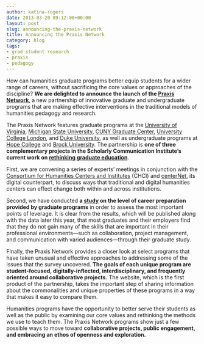 ```yaml
---
author: katina-rogers
date: 2013-03-20 09:12:08+00:00
layout: post
slug: announcing-the-praxis-network
title: Announcing the Praxis Network
category: blog
tags:
- grad student research
- praxis
- pedagogy
---
```


How can humanities graduate programs better equip students for a wider range of careers, without sacrificing the core values or approaches of the discipline? **We are delighted to announce the launch of the [Praxis Network](http://praxis-network.org/)**, a new partnership of innovative graduate and undergraduate programs that are making effective interventions in the traditional models of humanities pedagogy and research.

The Praxis Network features graduate programs at the [University of Virginia](https://praxis.scholarslab.org/), [Michigan State University](http://chi.anthropology.msu.edu/), [CUNY Graduate Center](http://digitalfellows.commons.gc.cuny.edu/), [University College London](http://www.ucl.ac.uk/dh/courses/mamsc), and [Duke University](http://www.fhi.duke.edu/labs/phd), as well as undergraduate programs at [Hope College](http://www.hope.edu/academic/mellon/) and [Brock University](http://www.brocku.ca/humanities/departments-and-centres/interactive-arts-and-science). The partnership is **one of three complementary projects in the Scholarly Communication Institute’s current work on [rethinking graduate education](http://uvasci.org/current-work/graduate-education/)**.

First, we are convening a series of experts’ meetings in conjunction with the [Consortium for Humanities Centers and Institutes](http://chcinetwork.org/) (CHCI) and [centerNet](http://digitalhumanities.org/centernet/), its digital counterpart, to discuss ways that traditional and digital humanities centers can effect change both within and across institutions.

Second, we have conducted **a [study](http://mediacommons.futureofthebook.org/alt-ac/who-we-are) on the level of career preparation provided by graduate programs** in order to assess the most important points of leverage. It is clear from the results, which will be published along with the data later this year, that most graduates and their employers find that they do not gain many of the skills that are important in their professional environments&mdash;such as collaboration, project management, and communication with varied audiences&mdash;through their graduate study.  

Finally, the Praxis Network provides a closer look at select programs that have taken unusual and effective approaches to addressing some of the issues that the survey uncovered. **The goals of each unique program are student-focused, digitally-inflected, interdisciplinary, and frequently oriented around collaborative projects.** The website, which is the first product of the partnership, takes the important step of sharing information about the commonalities and unique properties of these programs in a way that makes it easy to compare them.

Humanities programs have the opportunity to better serve their students as well as the public by examining our core values and rethinking the methods we use to teach them. The Praxis Network programs show just a few possible ways to move toward **collaborative projects, public engagement, and embracing an ethos of openness and exploration.**
